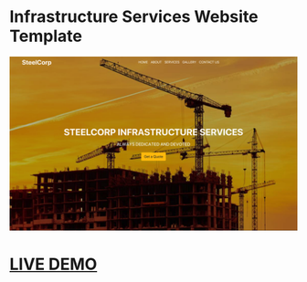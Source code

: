 # Infrastructure Services Website Template
![](/steelcorp_demo.png)

# [LIVE DEMO](https://https://steelcorp.herokuapp.com//)
